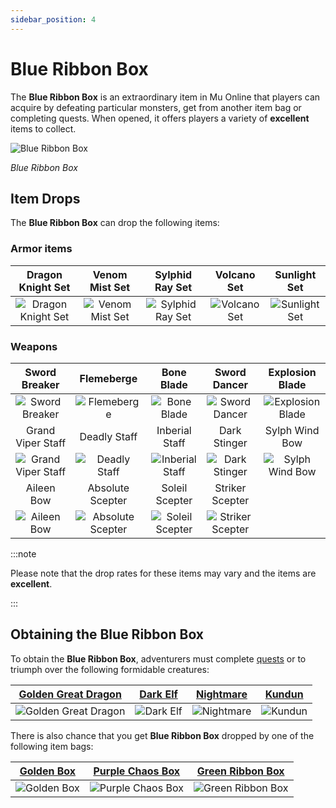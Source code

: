 ```yaml
---
sidebar_position: 4
---
```


# Blue Ribbon Box

The **Blue Ribbon Box** is an extraordinary item in Mu Online that players can acquire by defeating particular monsters, get from another item bag or completing quests. When opened, it offers players a variety of **excellent** items to collect.

![Blue Ribbon Box](/img/items/item-bags/box-of-blue-ribbon.png)

_Blue Ribbon Box_

## Item Drops

The **Blue Ribbon Box** can drop the following items:

### Armor items

|                      Dragon Knight Set                       |                     Venom Mist Set                     |                     Sylphid Ray Set                      |                   Volcano Set                    |                    Sunlight Set                    |
| :----------------------------------------------------------: | :----------------------------------------------------: | :------------------------------------------------------: | :----------------------------------------------: | :------------------------------------------------: |
| ![Dragon Knight Set](/img/items/armors/dk/dragon-knight.png) | ![Venom Mist Set](/img/items/armors/dw/venom-mist.png) | ![Sylphid Ray Set](/img/items/armors/fe/sylphid-ray.png) | ![Volcano Set](/img/items/armors/mg/volcano.png) | ![Sunlight Set](/img/items/armors/dl/sunlight.png) |

### Weapons

|                         Sword Breaker                         |                          Flemeberge                           |                        Bone Blade                         |                        Sword Dancer                         |                      Explosion Blade                      |
| :-----------------------------------------------------------: | :-----------------------------------------------------------: | :-------------------------------------------------------: | :---------------------------------------------------------: | :-------------------------------------------------------: |
|     ![Sword Breaker](/img/items/swords/sword-breaker.png)     |        ![Flemeberge](/img/items/swords/flameberge.png)        |      ![Bone Blade](/img/items/swords/bone-blade.png)      |     ![Sword Dancer](/img/items/swords/sword-dancer.png)     | ![Explosion Blade](/img/items/swords/explosion-blade.png) |
|                       Grand Viper Staff                       |                         Deadly Staff                          |                      Inberial Staff                       |                        Dark Stinger                         |                      Sylph Wind Bow                       |
| ![Grand Viper Staff](/img/items/staffs/grand-viper-staff.png) |      ![Deadly Staff](/img/items/staffs/deadly-staff.png)      |  ![Inberial Staff](/img/items/staffs/inberial-staff.png)  |      ![Dark Stinger](/img/items/bows/dark-stinger.png)      |   ![Sylph Wind Bow](/img/items/bows/sylph-wind-bow.png)   |
|                          Aileen Bow                           |                       Absolute Scepter                        |                      Soleil Scepter                       |                       Striker Scepter                       |                                                           |
|         ![Aileen Bow](/img/items/bows/aileen-bow.png)         | ![Absolute Scepter](/img/items/scepters/absolute-scepter.png) | ![Soleil Scepter](/img/items/scepters/soleil-scepter.png) | ![Striker Scepter](/img/items/scepters/striker-scepter.png) |                                                           |

:::note

Please note that the drop rates for these items may vary and the items are **excellent**.

:::

## Obtaining the Blue Ribbon Box

To obtain the **Blue Ribbon Box**, adventurers must complete [quests](/gameplay-systems/quest-system) or to triumph over the following formidable creatures:

|    [Golden Great Dragon](/special-monsters/invasions/golden-great-dragon)    | [Dark Elf](/special-monsters/event-exclusive/dark-elf) |     [Nightmare](/special-monsters/bosses/nightmare)      | [Kundun](/special-monsters/bosses/kundun)  |
| :--------------------------------------------------------------------------: | :----------------------------------------------------: | :------------------------------------------------------: | :----------------------------------------: |
| ![Golden Great Dragon](/img/monsters/special/golden/golden-great-dragon.jpg) | ![Dark Elf](/img/monsters/special/others/dark-elf.jpg) | ![Nightmare](/img/monsters/special/bosses/nightmare.jpg) | ![Kundun](/img/monsters/kalima/kundun.jpg) |

There is also chance that you get **Blue Ribbon Box** dropped by one of the following item bags:

|   [Golden Box](/items/item-bags/misc/golden-box)   |   [Purple Chaos Box](/items/item-bags/misc/purple-chaos-box)   |     [Green Ribbon Box](/items/item-bags/exc/green-ribbon-box)     |
| :------------------------------------------------: | :------------------------------------------------------------: | :---------------------------------------------------------------: |
| ![Golden Box](/img/items/item-bags/golden-box.png) | ![Purple Chaos Box](/img/items/item-bags/purple-chaos-box.png) | ![Green Ribbon Box](/img/items/item-bags/box-of-green-ribbon.png) |
